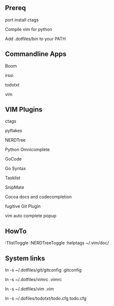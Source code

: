 Prereq
---
port install ctags

Compile vim for python

Add .dotfiles/bin to your PATH

Commandline Apps
---
Boom

irssi

todotxt

vim 

VIM Plugins
---
ctags

pyflakes

NERDTree

Python Omnicomplete

GoCode

Go Syntax

Tasklist

SnipMate

Cocoa docs and codecompletion

fugitive Git Plugin

vim auto complete popup

HowTo
---
:TlistToggle
:NERDTreeToggle
:helptags ~/.vim/doc/

System links
---
ln -s ~/.dotfiles/git/gitconfig .gitconfig

ln -s ~/.dotfiles/vimrc .vimrc

ln -s ~/.dotfiles/vim .vim

ln -s ~/.dofiles/todotxt/todo.cfg todo.cfg
